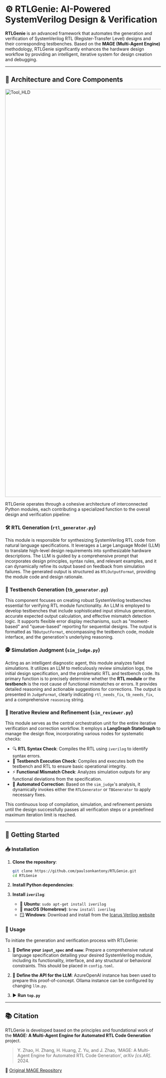 # ⚙️ RTLGenie: AI-Powered SystemVerilog Design & Verification

**RTLGenie** is an advanced framework that automates the generation and verification of SystemVerilog RTL (Register-Transfer Level) designs and their corresponding testbenches. Based on the **MAGE (Multi-Agent Engine)** methodology, RTLGenie significantly enhances the hardware design workflow by providing an intelligent, iterative system for design creation and debugging.

---

## 🧩 Architecture and Core Components

<img width="2452" height="1322" alt="Tool_HLD" src="https://github.com/user-attachments/assets/2075c66a-e742-4e64-bbd7-4cce7e2e188b" />

RTLGenie operates through a cohesive architecture of interconnected Python modules, each contributing a specialized function to the overall design and verification pipeline:

### 🛠️ RTL Generation (`rtl_generator.py`)

This module is responsible for synthesizing SystemVerilog RTL code from natural language specifications. It leverages a Large Language Model (LLM) to translate high-level design requirements into synthesizable hardware descriptions. The LLM is guided by a comprehensive prompt that incorporates design principles, syntax rules, and relevant examples, and it can dynamically refine its output based on feedback from simulation failures. The generated output is structured as `RTLOutputFormat`, providing the module code and design rationale.

### 🧪 Testbench Generation (`tb_generator.py`)

This component focuses on creating robust SystemVerilog testbenches essential for verifying RTL module functionality. An LLM is employed to develop testbenches that include sophisticated input stimulus generation, accurate expected output calculation, and effective mismatch detection logic. It supports flexible error display mechanisms, such as "moment-based" and "queue-based" reporting for sequential designs. The output is formatted as `TBOutputFormat`, encompassing the testbench code, module interface, and the generation's underlying reasoning.

### 🕵️ Simulation Judgment (`sim_judge.py`)

Acting as an intelligent diagnostic agent, this module analyzes failed simulations. It utilizes an LLM to meticulously review simulation logs, the initial design specification, and the problematic RTL and testbench code. Its primary function is to precisely determine whether the **RTL module** or the **testbench** is the root cause of functional mismatches or errors. It provides detailed reasoning and actionable suggestions for corrections. The output is presented in `JudgeFormat`, clearly indicating `rtl_needs_fix`, `tb_needs_fix`, and a comprehensive `reasoning` string.

### 🔁 Iterative Review and Refinement (`sim_reviewer.py`)

This module serves as the central orchestration unit for the entire iterative verification and correction workflow. It employs a **LangGraph StateGraph** to manage the design flow, incorporating various nodes for systematic checks:

* 🔍 **RTL Syntax Check**: Compiles the RTL using `iverilog` to identify syntax errors.
* 🧩 **Testbench Execution Check**: Compiles and executes both the testbench and RTL to ensure basic operational integrity.
* ⚡ **Functional Mismatch Check**: Analyzes simulation outputs for any functional deviations from the specification.
* 🔧 **Automated Correction**: Based on the `sim_judge`'s analysis, it dynamically invokes either the `RTLGenerator` or `TBGenerator` to apply necessary fixes.

This continuous loop of compilation, simulation, and refinement persists until the design successfully passes all verification steps or a predefined maximum iteration limit is reached.

---

## 🚀 Getting Started

### 📥 Installation

1. **Clone the repository**:

   ```bash
   git clone https://github.com/paulsonkantony/RTLGenie.git
   cd RTLGenie
   ```

2. **Install Python dependencies**:

3. **Install `iverilog`**:

   * 🐧 **Ubuntu**: `sudo apt-get install iverilog`
   * 🍎 **macOS (Homebrew)**: `brew install iverilog`
   * 🪟 **Windows**: Download and install from the [Icarus Verilog website](https://www.google.com/search?q=http://iverilog.icarus.com/)

### 🧰 Usage

To initiate the generation and verification process with RTLGenie:

1. 📝 **Define your `input_spec` and `name`**:
   Prepare a comprehensive natural language specification detailing your desired SystemVerilog module, including its functionality, interface, and any structural or behavioral constraints. This should be placed in `config.toml`.

2. 🔐 **Define the API for the LLM**:
   AzureOpenAI instance has been used to prepare this proof-of-concept. Ollama instance can be configured by changing `llm.py`.

3. ▶️ **Run `top.py`**

---

## 📚 Citation

RTLGenie is developed based on the principles and foundational work of the **MAGE: A Multi-Agent Engine for Automated RTL Code Generation** project.

> Y. Zhao, H. Zhang, H. Huang, Z. Yu, and J. Zhao, ‘MAGE: A Multi-Agent Engine for Automated RTL Code Generation’, *arXiv \[cs.AR]*. 2024.

🔗 [Original MAGE Repository](https://github.com/stable-lab/MAGE)
